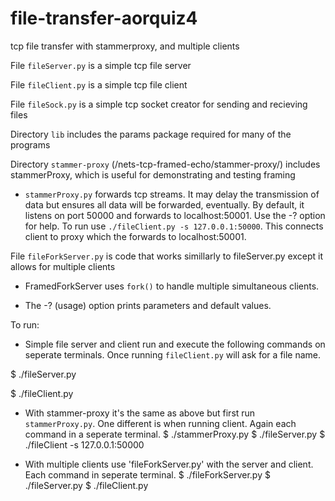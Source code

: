 # file-transfer-aorquiz4
tcp file transfer with stammerproxy, and multiple clients

File `fileServer.py` is a simple tcp file server

File `fileClient.py` is a simple tcp file client

File `fileSock.py` is a simple tcp socket creator for sending and recieving files

Directory `lib` includes the params package required for many of the programs

Directory `stammer-proxy` (/nets-tcp-framed-echo/stammer-proxy/) includes stammerProxy, which is useful for demonstrating and testing framing

*   `stammerProxy.py` forwards tcp streams. It may delay the transmission of data but ensures all data will be forwarded, eventually.
   By default,
   it listens on port 50000 and forwards to localhost:50001.  Use the -?
   option for help. To run use `./fileClient.py -s 127.0.0.1:50000`. This connects client to proxy which the forwards to localhost:50001.

File `fileForkServer.py` is code that works simillarly to fileServer.py except it allows for multiple clients

* FramedForkServer uses `fork()` to handle multiple simultaneous clients.    

*  The -? (usage) option prints parameters and default values. 


To run:
* Simple file server and client run and execute the following commands on seperate terminals. Once running `fileClient.py` will ask for a file name.

$ ./fileServer.py

$ ./fileClient.py


* With stammer-proxy it's the same as above but first run `stammerProxy.py`. One different is when running client. Again each command in a seperate terminal.
	$ ./stammerProxy.py
	$ ./fileServer.py
	$ ./fileClient -s 127.0.0.1:50000

* With multiple clients use 'fileForkServer.py' with the server and client. Each command in seperate terminal.
	$ ./fileForkServer.py
	$ ./fileServer.py
	$ ./fileClient.py

